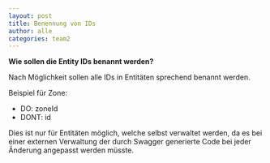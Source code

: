 ```yaml
---
layout: post
title: Benennung von IDs
author: alle
categories: team2
---
```


**Wie sollen die Entity IDs benannt werden?**

Nach Möglichkeit sollen alle IDs in Entitäten sprechend benannt werden.

Beispiel für Zone:
- DO: zoneId
- DONT: id

Dies ist nur für Entitäten möglich, welche selbst verwaltet werden, da es bei
einer externen Verwaltung der durch Swagger generierte Code bei jeder Änderung
angepasst werden müsste.
